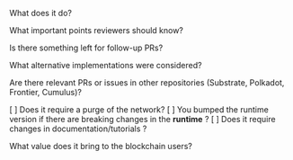 What does it do?

What important points reviewers should know?

Is there something left for follow-up PRs?

What alternative implementations were considered?

Are there relevant PRs or issues in other repositories (Substrate, Polkadot, Frontier, Cumulus)?

[ ] Does it require a purge of the network?
[ ] You bumped the runtime version if there are breaking changes in the **runtime** ?
[ ] Does it require changes in documentation/tutorials ?

What value does it bring to the blockchain users?
